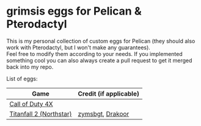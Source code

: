 # grimsis eggs for Pelican & Pterodactyl

This is my personal collection of custom eggs for Pelican (they should also work with Pterodactyl, but I won't make any guarantees).  
Feel free to modify them according to your needs. If you implemented something cool you can also always create a pull request to get it merged back into my repo.


List of eggs:

| Game                                            | Credit (if applicable)                                                                                                       |
|-------------------------------------------------|------------------------------------------------------------------------------------------------------------------------------|
| [Call of Duty 4X](cod4x)                        |                                                                                                                              |
| [Titanfall 2 (Northstar)](titanfall2-northstar) | [zymsbgt](https://github.com/zymsbgt/Pterodactyl_Egg_Titanfall_2_Northstar), [Drakoor](https://github.com/Draakoor/codptero) |